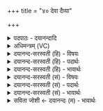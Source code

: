 +++
title = "४० देवा दैव्या"

+++
<details><summary>पदपाठः - दयानन्दादि</summary>

दे॒वा। दैव्या॑। होता॑रा। दे॒वम्। इन्द्र॑म्। व॒यो॒धस॒मिति॑ वयः॒ऽधस॑म्। दे॒वौ। दे॒वम्। अ॒व॒र्ध॒ता॒म्। त्रि॒ष्टुभा॑। त्रि॒ऽस्तुभेति॑ त्रि॒ऽस्तुभा॑। छन्द॑सा। इ॒न्द्रि॒यम्। त्विषि॑म्। इन्द्रे॑। वयः॑। दध॑त्। व॒सु॒वन॒ इति॑ वसु॒ऽवने॑। व॒सु॒धेय॒स्येति॑ वसु॒ऽधेय॑स्य। वी॒ता॒म्। यज॑। ४०।
</details>

<details><summary>अधिमन्त्रम् (VC)</summary>

- इन्द्रो देवता
- सरस्वत्यृषिः
- अतिजगती
- निषादः
</details>

<details><summary>दयानन्द-सरस्वती (हि) - विषयः</summary>

फिर स्त्री पुरुषों को क्या करना चाहिए, इस विषय को अगले मन्त्र में कहा है ॥
</details>

<details><summary>दयानन्द-सरस्वती (हि) - पदार्थः</summary>

पदार्थान्वयभाषाः -  हे (होतारा) दानशील अध्यापक उपदेशक लोगो ! जैसे (दैव्या) कामना के योग्य पदार्थ बनाने में कुशल (देवा) चाहने योग्य दो विद्वान् (वयोधसम्) अवस्था के धारक (देवम्) कामना करते हुए (इन्द्रम्) जीवात्मा को जैसे (देवौ) शुभगुणों की चाहना करते हुए माता-पिता (देवम्) अभीष्ट पुत्र को बढ़ावें, वैसे (अवर्धताम्) बढ़ावें, (वसुधेयस्य) धनकोष के (वसुवने) धन सेवनेवाले जन के लिए (वीताम्) प्राप्त हूजिए तथा हे विद्वन् पुरुष ! (त्रिष्टुभा, छन्दसा) छन्द से (इन्द्रे) आत्मा में (त्विषिम्) प्रकाशयुक्त (इन्द्रियम्) कान आदि इन्द्रिय और (वयः) सुख को (दधत्) धारण करता हुआ तू (यज) यज्ञादि उत्तम कर्म कर ॥४० ॥
</details>

<details><summary>दयानन्द-सरस्वती (हि) - भावार्थः</summary>

भावार्थभाषाः -  इस मन्त्र में वाचकलुप्तोपमालङ्कार है। जैसे पढ़ने और उपदेश करने हारे विद्यार्थी और शिष्यों को तथा माता-पिता सन्तानों को बढ़ाते हैं, वैसे विद्वान् स्त्री-पुरुष वेदविद्या से सब को बढ़ावें ॥४० ॥
</details>

<details><summary>दयानन्द-सरस्वती (सं) - विषयः</summary>

पुनः स्त्रीपुंसाभ्यां किं कर्त्तव्यमित्याह ॥
</details>

<details><summary>दयानन्द-सरस्वती (सं) - पदार्थः</summary>

पदार्थान्वयभाषाः -  हे होतारा ! यथा दैव्या देवा वयोधसं देवमिन्द्रं देवौ देवमिवाऽवर्द्धतां तथा वसुधेयस्य वसुवने वीताम्। हे विद्वन् ! त्रिष्टुभा छन्दसेन्द्रे त्विषिमिन्द्रियं वयो दधत् सन् त्वं यज ॥४० ॥
</details>

<details><summary>दयानन्द-सरस्वती (सं) - भावार्थः</summary>

भावार्थभाषाः -  अत्र वाचकलुप्तोपमालङ्कारः। यथाऽध्यापकोपदेशकौ विद्यार्थिशिष्यौ मातापितरावपत्यानि वर्धयतस्तथा विद्वांसौ स्त्रीपुरुषौ वेदविद्यया सर्वान् वर्द्धयेताम् ॥४० ॥
</details>

<details><summary>सविता जोशी ← दयानन्दः (म) - भावार्थः</summary>

भावार्थभाषाः -  या मंत्रात वाचकलुप्तोपमालंकार आहे. जसे अध्यापक व उपदेशक विद्यार्थी व शिष्यांची उन्नती होण्यास साह्य करतात आणि माता, पिता संतानांची उन्नती करण्यासाठी हातभार लावतात तसे विद्वान स्री-पुरुषांनी वेदविद्येने सर्वांना उन्नत करावे.
</details>